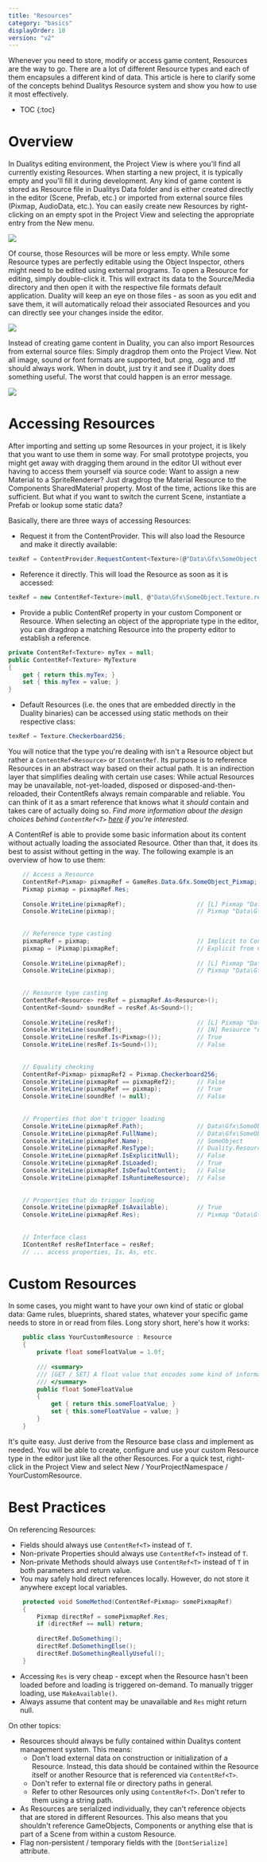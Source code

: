 ```yaml
---
title: "Resources"
category: "basics"
displayOrder: 10
version: "v2"
---
```


Whenever you need to store, modify or access game content, Resources are the way to go. There are a lot of different Resource types and each of them encapsules a different kind of data. This article is here to clarify some of the concepts behind Dualitys Resource system and show you how to use it most effectively.

* TOC
{:toc}

# Overview

In Dualitys editing environment, the Project View is where you'll find all currently existing Resources. When starting a new project, it is typically empty and you'll fill it during development. Any kind of game content is stored as Resource file in Dualitys Data folder and is either created directly in the editor (Scene, Prefab, etc.) or imported from external source files (Pixmap, AudioData, etc.). You can easily create new Resources by right-clicking on an empty spot in the Project View and selecting the appropriate entry from the New menu. 

![](../img/Resource/CreateResources.png)

Of course, those Resources will be more or less empty. While some Resource types are perfectly editable using the Object Inspector, others might need to be edited using external programs. To open a Resource for editing, simply double-click it. This will extract its data to the Source/Media directory and then open it with the respective file formats default application. Duality will keep an eye on those files - as soon as you edit and save them, it will automatically reload their associated Resources and you can directly see your changes inside the editor.

![](../img/Resource/OpenResourcesExternal.png)

Instead of creating game content in Duality, you can also import Resources from external source files: Simply dragdrop them onto the Project View. Not all image, sound or font formats are supported, but .png, .ogg and .ttf should always work. When in doubt, just try it and see if Duality does something useful. The worst that could happen is an error message.

![](../img/Resource/ImportResources.png)

# Accessing Resources

After importing and setting up some Resources in your project, it is likely that you want to use them in some way. For small prototype projects, you might get away with dragging them around in the editor UI without ever having to access them yourself via source code: Want to assign a new Material to a SpriteRenderer? Just dragdrop the Material Resource to the Components SharedMaterial property. Most of the time, actions like this are sufficient. But what if you want to switch the current Scene, instantiate a Prefab or lookup some static data?

Basically, there are three ways of accessing Resources:

  * Request it from the ContentProvider. This will also load the Resource and make it directly available: 

```csharp
texRef = ContentProvider.RequestContent<Texture>(@"Data\Gfx\SomeObject.Texture.res");
```

  * Reference it directly. This will load the Resource as soon as it is accessed:

```csharp
texRef = new ContentRef<Texture>(null, @"Data\Gfx\SomeObject.Texture.res");
```

  * Provide a public ContentRef property in your custom Component or Resource. When selecting an object of the appropriate type in the editor, you can dragdrop a matching Resource into the property editor to establish a reference.

```csharp
private ContentRef<Texture> myTex = null;
public ContentRef<Texture> MyTexture
{
    get { return this.myTex; }
    set { this.myTex = value; }
}
```

  * Default Resources (i.e. the ones that are embedded directly in the Duality binaries) can be accessed using static methods on their respective class: 

```csharp
texRef = Texture.Checkerboard256;
```

You will notice that the type you're dealing with isn't a Resource object but rather a `ContentRef<Resource>` or `IContentRef`. Its purpose is to reference Resources in an abstract way based on their actual path. It is an indirection layer that simplifies dealing with certain use cases: While actual Resources may be unavailable, not-yet-loaded, disposed or disposed-and-then-reloaded, their ContentRefs always remain comparable and reliable. You can think of it as a smart reference that knows what it _should_ contain and takes care of actually doing so. _Find more information about the design choices behind `ContentRef<T>` [here](http://www.adamslair.net/blog/?p=1037) if you're interested._

A ContentRef is able to provide some basic information about its content without actually loading the associated Resource. Other than that, it does its best to assist without getting in the way. The following example is an overview of how to use them:

```csharp
    // Access a Resource
    ContentRef<Pixmap> pixmapRef = GameRes.Data.Gfx.SomeObject_Pixmap;
    Pixmap pixmap = pixmapRef.Res;
    
    Console.WriteLine(pixmapRef);                    // [L] Pixmap "Data\Gfx\SomeObject"
    Console.WriteLine(pixmap);                       // Pixmap "Data\Gfx\SomeObject"
    
    
    // Reference type casting
    pixmapRef = pixmap;                              // Implicit to ContentRef
    pixmap = (Pixmap)pixmapRef;                      // Explicit from ContentRef
    
    Console.WriteLine(pixmapRef);                    // [L] Pixmap "Data\Gfx\SomeObject"
    Console.WriteLine(pixmap);                       // Pixmap "Data\Gfx\SomeObject"
    
    
    // Resource type casting
    ContentRef<Resource> resRef = pixmapRef.As<Resource>();
    ContentRef<Sound> soundRef = resRef.As<Sound>();
    
    Console.WriteLine(resRef);                       // [L] Pixmap "Data\Gfx\SomeObject"
    Console.WriteLine(soundRef);                     // [N] Resource "null"
    Console.WriteLine(resRef.Is<Pixmap>());          // True
    Console.WriteLine(resRef.Is<Sound>());           // False
    
    
    // Equality checking
    ContentRef<Pixmap> pixmapRef2 = Pixmap.Checkerboard256;
    Console.WriteLine(pixmapRef == pixmapRef2);      // False
    Console.WriteLine(pixmapRef == pixmap);          // True
    Console.WriteLine(soundRef != null);             // False
    
    
    // Properties that don't trigger loading
    Console.WriteLine(pixmapRef.Path);               // Data\Gfx\SomeObject.Pixmap.res
    Console.WriteLine(pixmapRef.FullName);           // Data\Gfx\SomeObject
    Console.WriteLine(pixmapRef.Name);               // SomeObject
    Console.WriteLine(pixmapRef.ResType);            // Duality.Resources.Pixmap
    Console.WriteLine(pixmapRef.IsExplicitNull);     // False
    Console.WriteLine(pixmapRef.IsLoaded);           // True
    Console.WriteLine(pixmapRef.IsDefaultContent);   // False
    Console.WriteLine(pixmapRef.IsRuntimeResource);  // False
    
    
    // Properties that do trigger loading
    Console.WriteLine(pixmapRef.IsAvailable);        // True
    Console.WriteLine(pixmapRef.Res);                // Pixmap "Data\Gfx\SomeObject"
    
    
    // Interface class
    IContentRef resRefInterface = resRef;
    // ... access properties, Is, As, etc.
```

# Custom Resources

In some cases, you might want to have your own kind of static or global data: Game rules, blueprints, shared states, whatever your specific game needs to store in or read from files. Long story short, here's how it works:

```csharp    
    public class YourCustomResource : Resource
    {
        private float someFloatValue = 1.0f;
    
        /// <summary>
        /// [GET / SET] A float value that encodes some kind of information.
        /// </summary>
        public float SomeFloatValue
        {
            get { return this.someFloatValue; }
            set { this.someFloatValue = value; }
        }
    }
```

It's quite easy. Just derive from the Resource base class and implement as needed. You will be able to create, configure and use your custom Resource type in the editor just like all the other Resources. For a quick test, right-click in the Project View and select New / YourProjectNamespace / YourCustomResource.

# Best Practices

On referencing Resources:

  * Fields should always use `ContentRef<T>` instead of `T`.
  * Non-private Properties should always use `ContentRef<T>` instead of `T`.
  * Non-private Methods should always use `ContentRef<T>` instead of `T` in both parameters and return value.
  * You may safely hold direct references locally. However, do not store it anywhere except local variables.

```csharp
    protected void SomeMethod(ContentRef<Pixmap> somePixmapRef)
    {
        Pixmap directRef = somePixmapRef.Res;
        if (directRef == null) return;
    
        directRef.DoSomething();
        directRef.DoSomethingElse();
        directRef.DoSomethingReallyUseful();
    }
```

  * Accessing `Res` is very cheap - except when the Resource hasn't been loaded before and loading is triggered on-demand. To manually trigger loading, use `MakeAvailable()`.
  * Always assume that content may be unavailable and `Res` might return null.
  
On other topics:

  * Resources should always be fully contained within Dualitys content management system. This means:
    * Don't load external data on construction or initialization of a Resource. Instead, this data should be contained within the Resource itself or another Resource that is referenced via `ContentRef<T>`.
    * Don't refer to external file or directory paths in general.
    * Refer to other Resources only using `ContentRef<T>`. Don't refer to them using a string path.
  * As Resources are serialized individually, they can't reference objects that are stored in different Resources. This also means that you shouldn't reference GameObjects, Components or anything else that is part of a Scene from within a custom Resource.
  * Flag non-persistent / temporary fields with the `[DontSerialize]` attribute.
